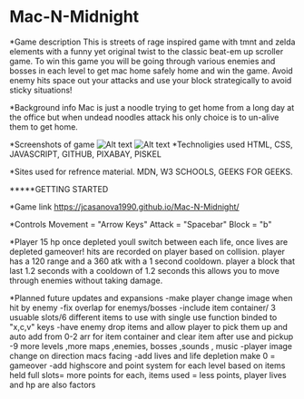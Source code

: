 # Mac-N-Midnight

*Game description
This is streets of rage inspired game with tmnt and zelda elements with a funny yet original twist to the classic beat-em up scroller game.
To win this game you will be going through various enemies and bosses in each level to get mac home safely home and win the game.
Avoid enemy hits space out your attacks and use your block strategically to avoid sticky situations!

*Background info
Mac is just a noodle trying to get home from a long day at the office but when undead noodles attack his only choice is to un-alive them to get home.

*Screenshots of game
![Alt text](../ssgame1.png)
![Alt text](../ssgame2.png)
*Technoligies used
HTML, CSS, JAVASCRIPT, GITHUB, PIXABAY, PISKEL

*Sites used for refrence material.
MDN, W3 SCHOOLS, GEEKS FOR GEEKS.

 
*****GETTING STARTED

*Game link
https://jcasanova1990.github.io/Mac-N-Midnight/

*Controls
Movement = "Arrow Keys"
Attack = "Spacebar"
Block = "b"

*Player 
15 hp once depleted youll switch between each life, once lives are depleted gameover!
hits are recorded on player based on collision.
player has a 120 range and a 360 atk with a 1 second cooldown.
player a block that last 1.2 seconds with a cooldown of 1.2 seconds this allows you to move through enemies without taking damage.

*Planned future updates and expansions
-make player change image when hit by enemy
-fix overlap for enemys/bosses
-include item container/ 3 usuable slots/6 different items to use with single use function binded to "x,c,v" keys
-have enemy drop items and allow player to pick them up and auto add from 0-2 arr for item container and clear item after use and pickup
-9 more levels ,more maps ,enemies, bosses ,sounds , music
-player image change on direction macs facing
-add lives and life depletion make 0 = gameover
-add highscore and point system for each level based on items held full slots= more points for each, items used = less points, player lives and hp are also factors 
